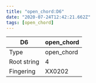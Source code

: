 ```yaml
---
title: "open_chord:D6"
date: "2020-07-24T12:42:21.662Z"
tags: [open_chord]
---
```


|D6|open_chord|
|---|---|
|Type|open_chord|
|Root string|4|
|Fingering|XX0202|

